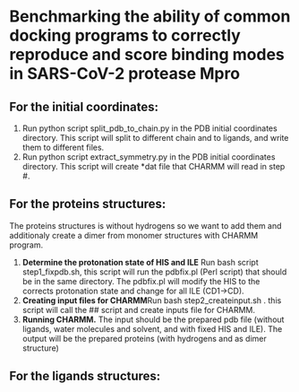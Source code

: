 # Benchmarking the ability of common docking programs to correctly reproduce and score binding modes in SARS-CoV-2 protease Mpro

## For the initial coordinates:  
1.	Run python script split_pdb_to_chain.py in the PDB initial coordinates directory. This script will split to different chain and to ligands, and write them to different files.
2.	Run python script extract_symmetry.py in the PDB initial coordinates directory. This script will create *dat file that CHARMM will read in step #.

## For the proteins structures:  

The proteins structures is without hydrogens so we want to add them and additionaly create a dimer from monomer structures with CHARMM program.

1. **Determine the protonation state of HIS and ILE** Run bash script step1_fixpdb.sh, this script will run the pdbfix.pl (Perl script) that should be in the same directory. The pdbfix.pl will modify the HIS to the corrects protonation state and change for all ILE (CD1->CD). 
2. **Creating input files for CHARMM**Run bash step2_createinput.sh . this script will call the ## script and create inputs file for CHARMM. 
3. **Running CHARMM.** The input should be the prepared pdb file (without ligands, water molecules and solvent, and with fixed HIS and ILE). The output will be the prepared proteins (with hydrogens and as dimer structure) 
	 
## For the ligands structures:  

